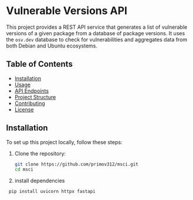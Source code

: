 # Vulnerable Versions API

This project provides a REST API service that generates a list of vulnerable versions of a given package from a database of package versions. It uses the `osv.dev` database to check for vulnerabilities and aggregates data from both Debian and Ubuntu ecosystems.

## Table of Contents

- [Installation](#installation)
- [Usage](#usage)
- [API Endpoints](#api-endpoints)
- [Project Structure](#project-structure)
- [Contributing](#contributing)
- [License](#license)

## Installation

To set up this project locally, follow these steps:

1. Clone the repository:

   ```sh
   git clone https://github.com/primov312/msci.git
   cd msci
2. install dependencies
```bash
 pip install uvicorn httpx fastapi
```
